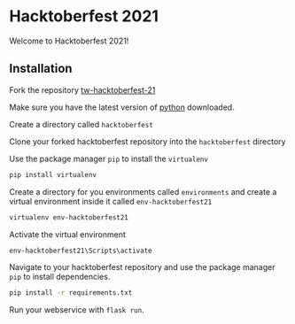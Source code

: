 # Hacktoberfest 2021

Welcome to Hacktoberfest 2021!

## Installation
Fork the repository [tw-hacktoberfest-21](https://github.com/TelWare-Hacktoberfest-2021/tw-hacktoberfest-21)

Make sure you have the latest version of [python](https://www.python.org/downloads/) downloaded.

Create a directory called `hacktoberfest`

Clone your forked hacktoberfest repository into the `hacktoberfest` directory

Use the package manager `pip` to install the `virtualenv` 

```bash
pip install virtualenv
```

Create a directory for you environments called `environments` and create a virtual environment inside it called `env-hacktoberfest21`

```bash
virtualenv env-hacktoberfest21
```

Activate the virtual environment

```bash
env-hacktoberfest21\Scripts\activate
```

Navigate to your hacktoberfest repository and use the package manager `pip` to install dependencies.

```bash
pip install -r requirements.txt
```

Run your webservice with `flask run`.